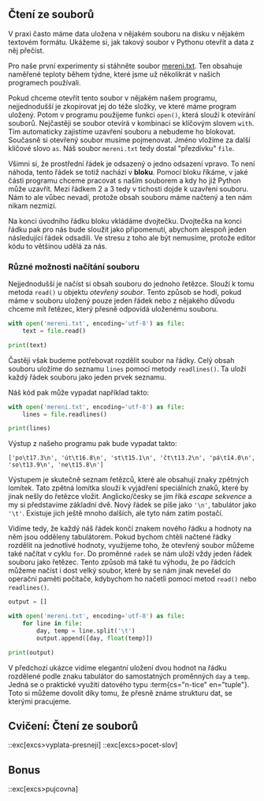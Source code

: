 ## Čtení ze souborů

V praxi často máme data uložena v nějakém souboru na disku v nějakém textovém formátu. Ukážeme si, jak takový soubor v Pythonu otevřít a data z něj přečíst.

Pro naše první experimenty si stáhněte soubor [mereni.txt](assets/mereni.txt). Ten obsahuje naměřené teploty během týdne, které jsme už několikrát v našich programech používali.

Pokud chceme otevřít tento soubor v nějakém našem programu, nejjednodušší je zkopírovat jej do téže složky, ve které máme program uložený. Potom v programu použijeme funkci `open()`, která slouží k otevírání souborů. Nejčastěji se soubor otevírá v kombinaci se klíčovým slovem `with`. Tím automaticky zajistíme uzavření souboru a nebudeme ho blokovat. Současně si otevřený soubor musíme pojmenovat. Jméno vložíme za další klíčové slovo `as`. Náš soubor `mereni.txt` tedy dostal "přezdívku" `file`.

Všimni si, že prostřední řádek je odsazený o jedno odsazení vpravo. To není náhoda, tento řádek se totiž nachází v **bloku**. Pomocí bloku říkáme, v jaké části programu chceme pracovat s naším souborem a kdy ho již Python může uzavřít. Mezi řádkem 2 a 3 tedy v tichosti dojde k uzavření souboru. Nám to ale vůbec nevadí, protože obsah souboru máme načtený a ten nám nikam nezmizí.

Na konci úvodního řádku bloku vkládáme dvojtečku. Dvojtečka na konci řádku pak pro nás bude sloužit jako připomenutí, abychom alespoň jeden následující řádek odsadili. Ve stresu z toho ale být nemusíme, protože editor kódu to většinou udělá za nás.


### Různé možnosti načítání souboru

Nejjednodušší je načíst si obsah souboru do jednoho řetězce. Slouží k tomu metoda `read()` u objektu _otevřený soubor_. Tento způsob se hodí, pokud máme v souboru uložený pouze jeden řádek nebo z nějakého důvodu chceme mít řetězec, který přesně odpovídá uloženému souboru.

```py
with open('mereni.txt', encoding='utf-8') as file:
    text = file.read()

print(text)
```

Častěji však budeme potřebovat rozdělit soubor na řádky. Celý obsah souboru uložíme do seznamu `lines` pomocí metody `readlines()`. Ta uloží každý řádek souboru jako jeden prvek seznamu.

Náš kód pak může vypadat například takto:
```py
with open('mereni.txt', encoding='utf-8') as file:
    lines = file.readlines()

print(lines)
```

Výstup z našeho programu pak bude vypadat takto:

```shell
['po\t17.3\n', 'út\t16.8\n', 'st\t15.1\n', 'čt\t13.2\n', 'pá\t14.0\n', 'so\t13.9\n', 'ne\t15.8\n']
```

Výstupem je skutečně seznam řetězců, které ale obsahují znaky zpětných lomítek. Tato zpětná lomítka slouží k vyjádření speciálních znaků, které by jinak nešly do řetězce vložit. Anglicko/česky se jim říká _escape sekvence_ a my si představíme základní dvě. Nový řádek se píše jako `'\n'`, tabulátor jako `'\t'`. Existuje jich ještě mnoho dalších, ale tyto nám zatím postačí.

Vidíme tedy, že každý náš řádek končí znakem nového řádku a hodnoty na něm jsou odděleny tabulátorem. Pokud bychom chtěli načtené řádky rozdělit na jednotlivé hodnoty, využijeme toho, že otevřený soubor můžeme také načítat v cyklu `for`. Do proměnné `radek` se nám uloží vždy jeden řádek souboru jako řetězec. Tento způsob má také tu výhodu, že po řádcích můžeme načíst i dost velký soubor, které by se nám jinak nevešel do operační paměti počítače, kdybychom ho načetli pomocí metod `read()` nebo `readlines()`.

```py
output = []

with open('mereni.txt', encoding='utf-8') as file:
    for line in file:
        day, temp = line.split('\t')
        output.append([day, float(temp)])

print(output)
```

V předchozí ukázce vidíme elegantní uložení dvou hodnot na řádku rozdělené podle znaku tabulátor do samostatných proměnných `day` a `temp`. Jedná se o praktické využití datového typu :term{cs="n-tice" en="tuple"}. Toto si můžeme dovolit díky tomu, že přesně známe strukturu dat, se kterými pracujeme.

## Cvičení: Čtení ze souborů
::exc[excs>vyplata-presneji]
::exc[excs>pocet-slov]

## Bonus
::exc[excs>pujcovna]
